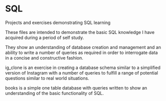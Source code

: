 # SQL
Projects and exercises demonstrating SQL learning

These files are intended to demonstrate the basic SQL knowledge I have acquired during a period of self study.

They show an understanding of database creation and management and an ability to write a number of queries as 
required in order to interrogate data in a concise and constructive fashion.

ig_clone is an exercise in creating a database schema similar to a simplified version of Instagram
with a number of queries to fulfill a range of potential questions similar to real world situations.

books is a simple one table database with queries written to show an understanding of the basic functionality of SQL.
